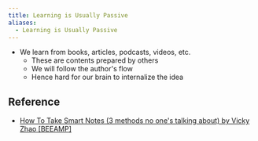```yaml
---
title: Learning is Usually Passive
aliases:
  - Learning is Usually Passive
---
```


- We learn from books, articles, podcasts, videos, etc.
	- These are contents prepared by others
	- We will follow the author's flow
	- Hence hard for our brain to internalize the idea

## Reference

- [How To Take Smart Notes (3 methods no one's talking about) by Vicky Zhao [BEEAMP]](https://www.youtube.com/watch?v=5O46Rqh5zHE)
